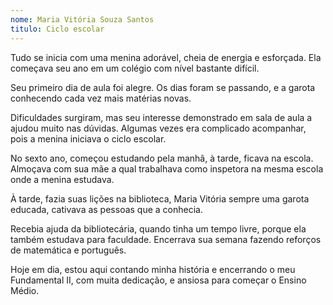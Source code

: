 ```yaml
---
nome: Maria Vitória Souza Santos
titulo: Ciclo escolar
---
```


Tudo se inicia com uma menina adorável, cheia de energia e esforçada. Ela começava seu ano em um colégio com nível bastante difícil.

Seu primeiro dia de aula foi alegre. Os dias foram se passando, e a garota conhecendo cada vez mais matérias novas.

Dificuldades surgiram,  mas seu interesse demonstrado em sala de aula a  ajudou muito nas dúvidas. Algumas vezes era complicado acompanhar, pois a menina iniciava o ciclo escolar.

No sexto ano, começou estudando pela manhã, à tarde, ficava na escola. Almoçava com sua mãe a qual trabalhava como inspetora na mesma escola onde a menina estudava.

À tarde, fazia suas lições na biblioteca, Maria Vitória sempre uma garota educada, cativava as pessoas que a  conhecia.

Recebia ajuda da bibliotecária, quando tinha um tempo livre, porque ela também estudava para faculdade. Encerrava sua semana fazendo reforços de matemática e português.

Hoje em dia, estou aqui contando minha história e encerrando o meu Fundamental II, com muita dedicação,  e ansiosa  para começar o Ensino Médio.



